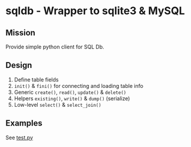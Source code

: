 # sqldb - Wrapper to sqlite3 & MySQL

## Mission

Provide simple python client for SQL Db.

## Design

1. Define table fields
2. `init()` & `fini()` for connecting and loading table info
3. Generic `create()`, `read()`, `update()` & `delete()`
4. Helpers `existing()`, `write()` & `dump()` (serialize)
5. Low-level `select()` & `select_join()`

## Examples

See [test.py]()